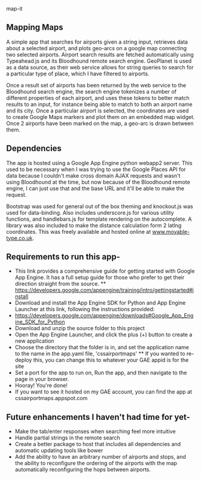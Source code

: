 map-it

Mapping Maps
------------
A simple app that searches for airports given a string input, retrieves data about a selected airport, and plots geo-arcs on a google map connecting two selected airports. Airport search results are fetched automatically using Typeahead.js and its Bloodhound remote search engine. GeoPlanet is used as a data source, as their web service allows for string queries to search for a particular type of place, which I have filtered to airports. 

Once a result set of airports has been returned by the web service to the Bloodhound search engine, the search engine tokenizes a number of different properties of each airport, and uses these tokens to better match results to an input, for instance being able to match to both an airport name and its city. Once a particular airport is selected, the coordinates are used to create Google Maps markers and plot them on an embedded map widget. Once 2 airports have been marked on the map, a geo-arc is drawn between them.

Dependencies
------------
The app is hosted using a Google App Engine python webapp2 server. This used to be necessary when I was trying to use the Google Places API for data because I couldn't make cross domain AJAX requests and wasn't using Bloodhound at the time, but now because of the Bloodhound remote engine, I can just use that and the base URL and it'll be able to make the request.

Bootstrap was used for general out of the box theming and knockout.js was used for data-binding. Also includes underscore.js for various utility functions, and handlebars.js for template rendering on the autocomplete. A library was also included to make the distance calculation form 2 latlng coordinates. This was freely available and hosted online at www.movable-type.co.uk.

Requirements to run this app-
-----------------------------
* This link provides a comprehensive guide for getting started with Google App Engine. It has a full setup guide for those who prefer to get their direction straight from the source.
** https://developers.google.com/appengine/training/intro/gettingstarted#install
* Download and install the App Engine SDK for Python and App Engine Launcher at this link, following the instructions provided:
* https://developers.google.com/appengine/downloads#Google_App_Engine_SDK_for_Python
* Download and unzip the source folder to this project
* Open the App Engine Launcher, and click the plus (+) button to create a new application
* Choose the directory that the folder is in, and set the application name to the name in the app.yaml file, 'cssairportmaps'
** If you wanted to re-deploy this, you can change this to whatever your GAE appid is for the site
* Set a port for the app to run on, Run the app, and then navigate to the page in your browser.
* Hooray! You're done!
* If you want to see it hosted on my GAE account, you can find the app at cssairportmaps.appspot.com


Future enhancements I haven't had time for yet-
-----------------------------------------------
* Make the tab/enter responses when searching feel more intuitive
* Handle partial strings in the remote search
* Create a better package to host that includes all dependencies and automatic updating tools like bower
* Add the ability to have an arbitrary number of airports and stops, and the ability to reconfigure the ordering of the airports with the map automatically reconfiguring the hops between airports.
